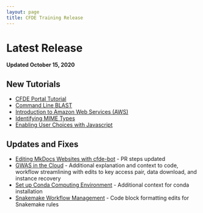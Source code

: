 ```yaml
---
layout: page
title: CFDE Training Release
---
```


Latest Release
=================

**Updated October 15, 2020**

## New Tutorials

- [CFDE Portal Tutorial](../Bioinformatics-Skills/CFDE-Portal/index.md)
- [Command Line BLAST](../Bioinformatics-Skills/Command-Line-BLAST/BLAST1.md)
- [Introduction to Amazon Web Services (AWS)](../Bioinformatics-Skills/Introduction_to_Amazon_Web_Services/introtoaws1.md)
- [Identifying MIME Types](../CFDE-Internal-Training/MIME-type/index.md)
- [Enabling User Choices with Javascript](../Web-Development/javascript_chooser.md)

## Updates and Fixes

- [Editing MkDocs Websites with cfde-bot](../CFDE-Internal-Training/cfdebot_website_editing.md) - PR steps updated
- [GWAS in the Cloud](../Bioinformatics-Skills/GWAS-in-the-cloud/index.md) - Additional explanation and context to code, workflow streamlining with edits to key access pair, data download, and instance recovery
- [Set up Conda Computing Environment](../Bioinformatics-Skills/install_conda_tutorial.md) - Additional context for conda installation
- [Snakemake Workflow Management](../Bioinformatics-Skills/Snakemake/index.md) - Code block formatting edits for Snakemake rules

